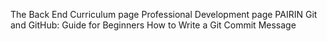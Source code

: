 The Back End Curriculum page
Professional Development page
PAIRIN
Git and GitHub: Guide for Beginners
How to Write a Git Commit Message 
